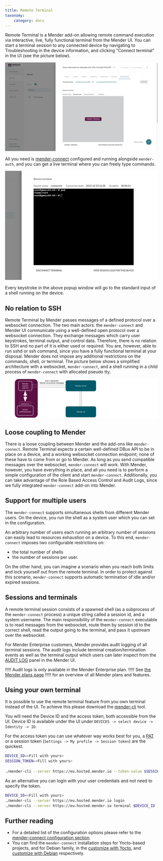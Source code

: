 ```yaml
---
title: Remote Terminal
taxonomy:
    category: docs
---
```


Remote Terminal is a Mender add-on allowing remote command execution
via interactive, live, fully functional terminal from the Mender UI.
You can start a terminal session to any connected
device by navigating to Troubleshooting in the device information, and clicking 
"Connect terminal" in the UI (see the picture below).

![Troubleshooting Remote terminal](troubleshoot-remote-terminal.png)

All you need is 
[mender-connect](../../12.Downloads/02.Device-components/docs.md#remote-terminal-add-on)
configured and running alongside `mender-auth`, and you can
get a live terminal where you can freely type commands.

![connected-termainl](connected-remote-terminal.png)

Every keystroke in the above popup window will go to the standard input
of a shell running on the device.

## No relation to SSH

Remote Terminal by Mender passes messages of a defined protocol over
a websocket connection. The two main actors: the `mender-connect` and Mender UI
communicate using a well-defined open protocol over a websocket connection.
They exchange messages which carry user keystrokes, terminal output,
and control data. Therefore, there is no relation to SSH and no part
of it is either used or required. You are, however, able to run sshd or ssh
command, since you have a fully functional terminal at your disposal.
Mender does not impose any additional restrictions on the commands,
shell, or terminal. The picture below shows a simplified architecture
with a websocket, `mender-connect`, and a shell running in a child process
of `mender-connect` with allocated pseudo tty.

![mender-connect-and-ws](mender-connect-and-ws.png)

## Loose coupling to Mender

There is a loose coupling between Mender and the add-ons like `mender-connect`.
Remote Terminal expects a certain well-defined DBus API to be in place
on a device, and a working websocket connection endpoint; none of these
have to come from or go to Mender.
As long as you send compatible messages over the websocket, `mender-connect` will work.
With Mender, however, you have everything in place, and all you need
is to perform a simple configuration of the client and start `mender-connect`.
Additionally, you can take advantage of the Role Based Access Control
and Audit Logs, since we fully integrated `mender-connect` add-on into Mender.

## Support for multiple users

The `mender-connect` supports simultaneous shells from different Mender users.
On the device, you run the shell as a system user which you can set
in the configuration.

An arbitrary number of users each running an arbitrary number of sessions
can easily lead to resources exhaustion on a device. To this end, `mender-connect`
imposes two configurable restrictions on:
* the total number of shells
* the number of sessions per user.

On the other hand, you can imagine a scenario when you reach
both limits and lock yourself out from the remote terminal.
In order to protect against this scenario, `mender-connect` supports automatic termination
of idle and/or expired sessions.

## Sessions and terminals

A remote terminal session consists of a spawned shell (as a subprocess of
the `mender-connect` process) a unique string called a session id, and a system username.
The main responsibility of the `mender-connect` executable
is to read messages from the websocket, route them by session id
to the correct shell, read the output going to the terminal,
and pass it upstream over the websocket.

For Mender Enterprise customers, Mender provides audit logging of all terminal
sessions. The audit logs include terminal creation/termination events as well as
the terminal output which users can later inspect from the
[AUDIT LOG](https://hosted.mender.io/ui/#/auditlog) panel in the Mender UI.

!!!!! Audit logs is only available in the Mender Enterprise plan.
!!!!! See [the Mender plans page](https://mender.io/pricing/plans?target=_blank)
!!!!! for an overview of all Mender plans and features.

## Using your own terminal

It is possible to use the remote terminal feature from you own terminal instead of the UI.
To achieve this please download the [mender-cli](../../12.Downloads/01.Workstation-tools/docs.md#mender-cli) tool.

You will need the Device ID and the access token, both accessible from the UI.
Device ID is available under the UI under `DEVICES -> select device -> Identity -> ID`.

For the access token you can use whatever way works best for you, a [PAT](../../10.Server-integration/01.Using-the-apis/docs.md#personal-access-tokens) or a session token (`Settings -> My profile -> Session token`) are the quickest.


``` bash
DEVICE_ID=<Fill with yours>
SESSION_TOKEN=<Fill with yours>

./mender-cli --server https://eu.hosted.mender.io --token-value $SESSION_TOKEN terminal $DEVICE_ID
```

As an alternative you can login with your user credentials and not need to specify the token.

```bash
DEVICE_ID=<Fill with yours>
./mender-cli --server https://eu.hosted.mender.io login
./mender-cli --server https://eu.hosted.mender.io terminal $DEVICE_ID
```

## Further reading

* For a detailed list of the configuration options please refer to the
[mender-connect configuration section](../90.Mender-Connect/docs.md#remote-terminal-configuration).
* You can find the `mender-connect` installation steps for Yocto-based projects,
and for Debian family,
in the [customize with Yocto](../../05.Operating-System-updates-Yocto-Project/05.Customize-Mender/docs.md#mender-connect),
and [customize with Debian](../../04.Operating-System-updates-Debian-family/03.Customize-Mender/docs.md) respectively.

